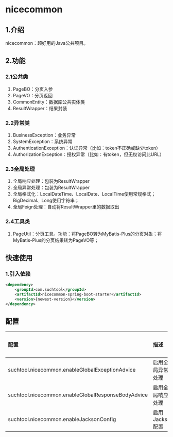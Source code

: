 # nicecommon

## 1.介绍
nicecommon：超好用的Java公共项目。

## 2.功能

### 2.1公共类

1. PageBO：分页入参
2. PageVO：分页返回
3. CommonEntity：数据库公共实体类
4. ResultWrapper：结果封装

### 2.2异常类

1. BusinessException：业务异常
2. SystemException：系统异常
3. AuthenticationException：认证异常（比如：token不正确或缺少token）
4. AuthorizationException：授权异常（比如：有token，但无权访问此URL）

### 2.3全局处理
1. 全局响应处理：包装为ResultWrapper
2. 全局异常处理：包装为ResultWrapper
3. 全局格式化：LocalDateTime、LocalDate、LocalTime使用常规格式；BigDecimal、Long使用字符串；
4. 全局Feign处理：自动将ResultWrapper里的数据取出

### 2.4工具类
1. PageUtil：分页工具。功能：将PageBO转为MyBatis-Plus的分页对象；将MyBatis-Plus的分页结果转为PageVO等；

## 快速使用

### 1.引入依赖
```xml
<dependency>
    <groupId>com.suchtool</groupId>
    <artifactId>nicecommon-spring-boot-starter</artifactId>
    <version>{newest-version}</version>
</dependency>

```
## 配置
| 配置  | 描述  | 默认值  |
| :------------ | :------------ | :------------ |
| suchtool.nicecommon.enableGlobalExceptionAdvice  | 启用全局异常处理  | true  |
| suchtool.nicecommon.enableGlobalResponseBodyAdvice  | 启用全局响应处理  | true  |
| suchtool.nicecommon.enableJacksonConfig  |  启用Jackson配置 | true  |
